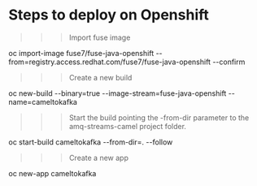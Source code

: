 # Steps to deploy on Openshift


>>> Import fuse image 

oc import-image fuse7/fuse-java-openshift --from=registry.access.redhat.com/fuse7/fuse-java-openshift --confirm

>>> Create a new build 

oc new-build --binary=true --image-stream=fuse-java-openshift  --name=cameltokafka

>>> Start the build pointing the -from-dir parameter to the amq-streams-camel project folder.

oc start-build cameltokafka --from-dir=. --follow

>>> Create a new app 

oc new-app cameltokafka


